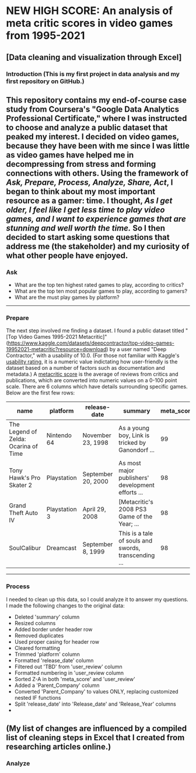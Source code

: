 # NEW HIGH SCORE: An analysis of meta critic scores in video games from 1995-2021
## [Data cleaning and visualization through Excel]
### Introduction (This is my first project in data analysis and my first repository on GitHub.) 
This repository contains my end-of-course case study from Coursera's "Google Data Analytics Professional Certificate," where I was instructed to choose and analyze a public dataset that peaked my interest. I decided on video games, because they have been with me since I was little as video games have helped me in decompressing from stress and forming connections with others. Using the framework of *Ask, Prepare, Process, Analyze, Share, Act*, I began to think about my most important resource as a gamer: time. I thought, *As I get older, I feel like I get less time to play video games, and I want to experience games that are stunning and well worth the time.* So I then decided to start asking some questions that address me (the stakeholder) and my curiosity of what other people have enjoyed. 
---
### Ask 
- What are the top ten highest rated games to play, according to critics?
- What are the top ten most popular games to play, according to gamers?
- What are the must play games by platform?
---
### Prepare
The next step involved me finding a dataset. I found a public dataset titled "[Top Video Games 1995-2021 Metacritic]"(https://www.kaggle.com/datasets/deepcontractor/top-video-games-19952021-metacritic?resource=download) by a user named "Deep Contractor," with a usability of 10.0. (For those not familiar with Kaggle's [usability rating](https://www.kaggle.com/product-feedback/93922), it is a numeric value indictating how user-friendly is the dataset based on a number of factors such as documentation and metadata.) A [metacritic score](https://www.metacritic.com/faq#item11) is the average of reviews from critics and publications, which are converted into numeric values on a 0-100 point scale. There are 6 columns which have details surrounding specific games. Below are the first few rows:

| name                                 | platform      | release-date       | summary                                              | meta_score | user_review |
|--------------------------------------|---------------|--------------------|------------------------------------------------------|------------|-------------|
| The Legend of Zelda: Ocarina of Time | Nintendo 64   | November 23, 1998  | As a young boy, Link is tricked by Ganondorf ...     | 99         | 9.1         |
| Tony Hawk's Pro Skater 2             | Playstation   | September 20, 2000 | As most major publishers' development efforts ...    | 98         | 7.4         |
| Grand Theft Auto IV                  | Playstation 3 | April 29, 2008     | [Metacritic's 2008 PS3 Game of the Year; ...         | 98         | 7.7         |
| SoulCalibur                          | Dreamcast     | September 8, 1999  | This is a tale of souls and swords, transcending ... | 98         | 8.4         |
---
### Process
I needed to clean up this data, so I could analyze it to answer my questions. I made the following changes to the original data:
- Deleted 'summary' column
- Resized columns
- Added border under header row
- Removed duplicates
- Used proper casing for header row
- Cleared formatting
- Trimmed 'platform' column
- Formatted 'release_date' column
- Filtered out 'TBD' from 'user_review' column
- Formatted numbering in 'user_review column
- Sorted Z-A in both 'meta_score' and 'user_review'
- Added a 'Parent_Company' column
- Converted 'Parent_Company' to values ONLY, replacing customized nested IF functions
- Split 'release_date' into 'Release_date' and 'Release_Year' columns
- 

(My list of changes are influenced by a compiled list of cleaning steps in Excel that I created from researching articles online.)
---
### Analyze



